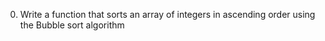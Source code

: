0. Write a function that sorts an array of integers in ascending order using the Bubble sort algorithm
